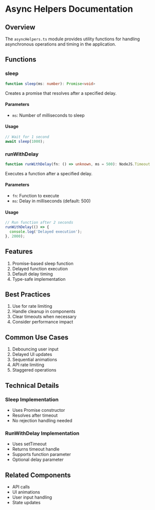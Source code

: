 # Async Helpers Documentation

## Overview
The `asyncHelpers.ts` module provides utility functions for handling asynchronous operations and timing in the application.

## Functions

### sleep
```typescript
function sleep(ms: number): Promise<void>
```
Creates a promise that resolves after a specified delay.

#### Parameters
- `ms`: Number of milliseconds to sleep

#### Usage
```typescript
// Wait for 1 second
await sleep(1000);
```

### runWithDelay
```typescript
function runWithDelay(fn: () => unknown, ms = 500): NodeJS.Timeout
```
Executes a function after a specified delay.

#### Parameters
- `fn`: Function to execute
- `ms`: Delay in milliseconds (default: 500)

#### Usage
```typescript
// Run function after 2 seconds
runWithDelay(() => {
  console.log('Delayed execution');
}, 2000);
```

## Features
1. Promise-based sleep function
2. Delayed function execution
3. Default delay timing
4. Type-safe implementation

## Best Practices
1. Use for rate limiting
2. Handle cleanup in components
3. Clear timeouts when necessary
4. Consider performance impact

## Common Use Cases
1. Debouncing user input
2. Delayed UI updates
3. Sequential animations
4. API rate limiting
5. Staggered operations

## Technical Details

### Sleep Implementation
- Uses Promise constructor
- Resolves after timeout
- No rejection handling needed

### RunWithDelay Implementation
- Uses setTimeout
- Returns timeout handle
- Supports function parameter
- Optional delay parameter

## Related Components
- API calls
- UI animations
- User input handling
- State updates
